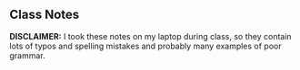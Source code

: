 ## Class Notes

**DISCLAIMER:** I took these notes on my laptop during class, so they contain
lots of typos and spelling mistakes and probably many examples of poor grammar.
